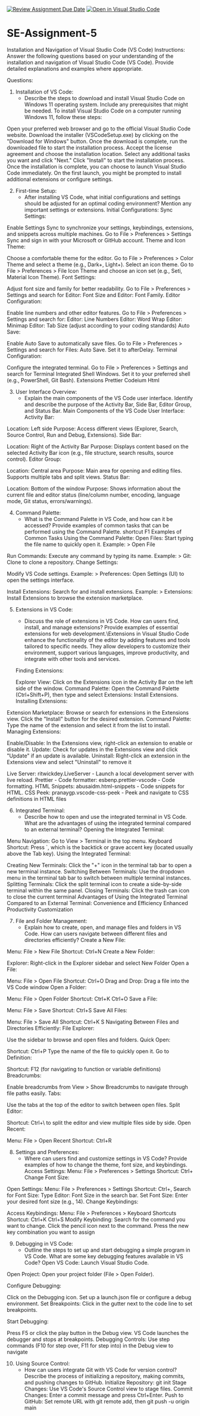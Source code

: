 [![Review Assignment Due Date](https://classroom.github.com/assets/deadline-readme-button-24ddc0f5d75046c5622901739e7c5dd533143b0c8e959d652212380cedb1ea36.svg)](https://classroom.github.com/a/XoLGRbHq)
[![Open in Visual Studio Code](https://classroom.github.com/assets/open-in-vscode-718a45dd9cf7e7f842a935f5ebbe5719a5e09af4491e668f4dbf3b35d5cca122.svg)](https://classroom.github.com/online_ide?assignment_repo_id=15240678&assignment_repo_type=AssignmentRepo)
# SE-Assignment-5
Installation and Navigation of Visual Studio Code (VS Code)
 Instructions:
Answer the following questions based on your understanding of the installation and navigation of Visual Studio Code (VS Code). Provide detailed explanations and examples where appropriate.

 Questions:

1. Installation of VS Code:
   - Describe the steps to download and install Visual Studio Code on Windows 11 operating system. Include any prerequisites that might be needed.
   To install Visual Studio Code on a computer running Windows 11, follow these steps:

 Open your preferred web browser and go to the official Visual Studio Code website.
 Download the installer (VSCodeSetup.exe) by clicking on the "Download for Windows" button.
 Once the download is complete, run the downloaded file to start the installation process.
 Accept the license agreement and choose the installation location.
 Select any additional tasks you want and click "Next."
 Click "Install" to start the installation process.
 Once the installation is complete, you can choose to launch Visual Studio Code immediately.
 On the first launch, you might be prompted to install additional extensions or configure settings.

2. First-time Setup:
   - After installing VS Code, what initial configurations and settings should be adjusted for an optimal coding environment? Mention any important settings or extensions.
   Initial Configurations:
Sync Settings:

Enable Settings Sync to synchronize your settings, keybindings, extensions, and snippets across multiple machines.
Go to File > Preferences > Settings Sync and sign in with your Microsoft or GitHub account.
Theme and Icon Theme:

Choose a comfortable theme for the editor.
Go to File > Preferences > Color Theme and select a theme (e.g., Dark+, Light+).
Select an icon theme.
Go to File > Preferences > File Icon Theme and choose an icon set (e.g., Seti, Material Icon Theme).
Font Settings:

Adjust font size and family for better readability.
Go to File > Preferences > Settings and search for Editor: Font Size and Editor: Font Family.
Editor Configuration:

Enable line numbers and other editor features.
Go to File > Preferences > Settings and search for:
Editor: Line Numbers
Editor: Word Wrap
Editor: Minimap
Editor: Tab Size (adjust according to your coding standards)
Auto Save:

Enable Auto Save to automatically save files.
Go to File > Preferences > Settings and search for Files: Auto Save. Set it to afterDelay.
Terminal Configuration:

Configure the integrated terminal.
Go to File > Preferences > Settings and search for Terminal Integrated Shell Windows. Set it to your preferred shell (e.g., PowerShell, Git Bash).
   Extensions
    Prettier
    Codeium
    Html

3. User Interface Overview:
   - Explain the main components of the VS Code user interface. Identify and describe the purpose of the Activity Bar, Side Bar, Editor Group, and Status Bar.
   Main Components of the VS Code User Interface:
Activity Bar:

Location: Left side
Purpose: Access different views (Explorer, Search, Source Control, Run and Debug, Extensions).
Side Bar:

Location: Right of the Activity Bar
Purpose: Displays content based on the selected Activity Bar icon (e.g., file structure, search results, source control).
Editor Group:

Location: Central area
Purpose: Main area for opening and editing files. Supports multiple tabs and split views.
Status Bar:

Location: Bottom of the window
Purpose: Shows information about the current file and editor status (line/column number, encoding, language mode, Git status, errors/warnings).

4. Command Palette:
   - What is the Command Palette in VS Code, and how can it be accessed? Provide examples of common tasks that can be performed using the Command Palette.
   shortcut F1
   Examples of Common Tasks Using the Command Palette:
Open Files:
Start typing the file name to quickly open it.
Example: > Open File

Run Commands:
Execute any command by typing its name.
Example: > Git: Clone to clone a repository.
Change Settings:

Modify VS Code settings.
Example: > Preferences: Open Settings (UI) to open the settings interface.

Install Extensions:
Search for and install extensions.
Example: > Extensions: Install Extensions to browse the extension marketplace.

5. Extensions in VS Code:
   - Discuss the role of extensions in VS Code. How can users find, install, and manage extensions? Provide examples of essential extensions for web development.\Extensions in Visual Studio Code enhance the functionality of the editor by adding features and tools tailored to specific needs. They allow developers to customize their environment, support various languages, improve productivity, and integrate with other tools and services.

   Finding Extensions:

    Explorer View: Click on the Extensions icon in the Activity Bar on the left side of the window.
    Command Palette: Open the Command Palette (Ctrl+Shift+P), then type and select Extensions: Install Extensions.
Installing Extensions:

 Extension Marketplace: Browse or search for extensions in the Extensions view. Click the "Install" button for the desired extension.
 Command Palette: Type the name of the extension and select it from the list to install.
 Managing Extensions:

 Enable/Disable: In the Extensions view, right-click an extension to enable or disable it.
 Update: Check for updates in the Extensions view and click "Update" if an update is available.
 Uninstall: Right-click an extension in the Extensions view and select "Uninstall" to remove it

Live Server: ritwickdey.LiveServer - Launch a local development server with live reload.
Prettier - Code formatter: esbenp.prettier-vscode - Code formatting.
HTML Snippets: abusaidm.html-snippets - Code snippets for HTML.
CSS Peek: pranaygp.vscode-css-peek - Peek and navigate to CSS definitions in HTML files

6. Integrated Terminal:
   - Describe how to open and use the integrated terminal in VS Code. What are the advantages of using the integrated terminal compared to an external terminal?
   Opening the Integrated Terminal:

Menu Navigation: Go to View > Terminal in the top menu.
Keyboard Shortcut: Press `, which is the backtick or grave accent key (located usually above the Tab key).
Using the Integrated Terminal:

Creating New Terminals: Click the "+" icon in the terminal tab bar to open a new terminal instance.
Switching Between Terminals: Use the dropdown menu in the terminal tab bar to switch between multiple terminal instances.
Splitting Terminals: Click the split terminal icon to create a side-by-side terminal within the same panel.
Closing Terminals: Click the trash can icon to close the current terminal
    Advantages of Using the Integrated Terminal Compared to an External Terminal:
Convenience and Efficiency
Enhanced Productivity
Customization

7. File and Folder Management:
   - Explain how to create, open, and manage files and folders in VS Code. How can users navigate between different files and directories efficiently?
   Create a New File:

Menu: File > New File
Shortcut: Ctrl+N
Create a New Folder:

Explorer: Right-click in the Explorer sidebar and select New Folder
Open a File:

Menu: File > Open File
Shortcut: Ctrl+O
Drag and Drop: Drag a file into the VS Code window
Open a Folder:

Menu: File > Open Folder
Shortcut: Ctrl+K Ctrl+O
Save a File:

Menu: File > Save
Shortcut: Ctrl+S
Save All Files:

Menu: File > Save All
Shortcut: Ctrl+K S
Navigating Between Files and Directories Efficiently:
File Explorer:

Use the sidebar to browse and open files and folders.
Quick Open:

Shortcut: Ctrl+P
Type the name of the file to quickly open it.
Go to Definition:

Shortcut: F12 (for navigating to function or variable definitions)
Breadcrumbs:

Enable breadcrumbs from View > Show Breadcrumbs to navigate through file paths easily.
Tabs:

Use the tabs at the top of the editor to switch between open files.
Split Editor:

Shortcut: Ctrl+\ to split the editor and view multiple files side by side.
Open Recent:

Menu: File > Open Recent
Shortcut: Ctrl+R






8. Settings and Preferences:
   - Where can users find and customize settings in VS Code? Provide examples of how to change the theme, font size, and keybindings.
   Access Settings:
Menu: File > Preferences > Settings
Shortcut: Ctrl+
Change Font Size:

Open Settings:
Menu: File > Preferences > Settings
Shortcut: Ctrl+,
Search for Font Size:
Type Editor: Font Size in the search bar.
Set Font Size:
Enter your desired font size (e.g., 14).
Change Keybindings:

Access Keybindings:
Menu: File > Preferences > Keyboard Shortcuts
Shortcut: Ctrl+K Ctrl+S
Modify Keybinding:
Search for the command you want to change.
Click the pencil icon next to the command.
Press the new key combination you want to assign

9. Debugging in VS Code:
   - Outline the steps to set up and start debugging a simple program in VS Code. What are some key debugging features available in VS Code?
   Open VS Code: Launch Visual Studio Code.

Open Project: Open your project folder (File > Open Folder).

Configure Debugging:

Click on the Debugging icon.
Set up a launch.json file or configure a debug environment.
Set Breakpoints: Click in the gutter next to the code line to set breakpoints.

Start Debugging:

Press F5 or click the play button in the Debug view.
VS Code launches the debugger and stops at breakpoints.
Debugging Controls: Use step commands (F10 for step over, F11 for step into) in the Debug view to navigate

10. Using Source Control:
    - How can users integrate Git with VS Code for version control? Describe the process of initializing a repository, making commits, and pushing changes to GitHub.
    Initialize Repository: git init
Stage Changes: Use VS Code's Source Control view to stage files.
Commit Changes: Enter a commit message and press Ctrl+Enter.
Push to GitHub: Set remote URL with git remote add, then git push -u origin main
 

